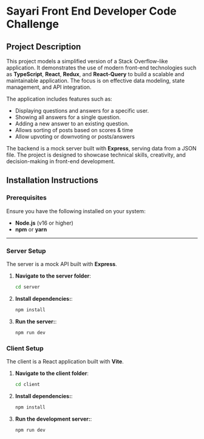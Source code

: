 # **Sayari Front End Developer Code Challenge**

## **Project Description**

This project models a simplified version of a Stack Overflow-like application. It demonstrates the use of modern front-end technologies such as **TypeScript**, **React**, **Redux**, and **React-Query** to build a scalable and maintainable application. The focus is on effective data modeling, state management, and API integration.

The application includes features such as:

- Displaying questions and answers for a specific user.
- Showing all answers for a single question.
- Adding a new answer to an existing question.
- Allows sorting of posts based on scores & time
- Allow upvoting or downvoting or posts/answers

The backend is a mock server built with **Express**, serving data from a JSON file. The project is designed to showcase technical skills, creativity, and decision-making in front-end development.

## **Installation Instructions**

### **Prerequisites**

Ensure you have the following installed on your system:

- **Node.js** (v16 or higher)
- **npm** or **yarn**

---

### **Server Setup**

The server is a mock API built with **Express**.

1. **Navigate to the server folder**:
   ```bash
   cd server
   ```
2. **Install dependencies:**:

   ```bash
   npm install
   ```

3. **Run the server:**:
   ```bash
   npm run dev
   ```

### **Client Setup**

The client is a React application built with **Vite**.

1. **Navigate to the client folder**:
   ```bash
   cd client
   ```
2. **Install dependencies:**:
   ```bash
   npm install
   ```
3. **Run the development server:**:
   ```bash
   npm run dev
   ```
